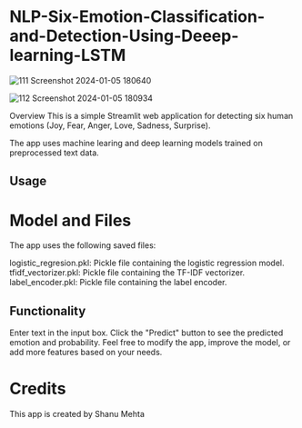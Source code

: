 # NLP-Six-Emotion-Classification-and-Detection-Using-Deeep-learning-LSTM


![111 Screenshot 2024-01-05 180640](https://github.com/shanukumar007/NLP-Six-Emotion-Classification-and-Detection-Using-Deeep-learning-LSTM/assets/144050399/cddd641e-b030-45ad-aecd-4c0b8a9c9206)

![112 Screenshot 2024-01-05 180934](https://github.com/shanukumar007/NLP-Six-Emotion-Classification-and-Detection-Using-Deeep-learning-LSTM/assets/144050399/7bac0261-fe50-4668-9813-19a49374ae9e)

Overview
This is a simple Streamlit web application for detecting six human emotions (Joy, Fear, Anger, Love, Sadness, Surprise). 

The app uses machine learing and deep learning models trained on preprocessed text data.



## Usage
# Model and Files
The app uses the following saved files:

logistic_regresion.pkl: Pickle file containing the logistic regression model.
tfidf_vectorizer.pkl: Pickle file containing the TF-IDF vectorizer.
label_encoder.pkl: Pickle file containing the label encoder.
## Functionality
Enter text in the input box.
Click the "Predict" button to see the predicted emotion and probability.
Feel free to modify the app, improve the model, or add more features based on your needs.

# Credits
This app is created by Shanu Mehta

